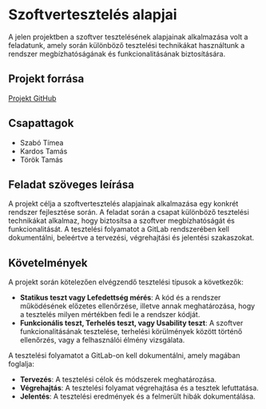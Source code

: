 # Szoftvertesztelés alapjai

A jelen projektben a szoftver tesztelésének alapjainak alkalmazása volt a feladatunk, amely során különböző tesztelési technikákat használtunk a rendszer megbízhatóságának és funkcionalitásának biztosítására.

## Projekt forrása

[Projekt GitHub](https://github.com/aps2019project/Duelers)

## Csapattagok
- Szabó Tímea
- Kardos Tamás
- Török Tamás

## Feladat szöveges leírása

A projekt célja a szoftvertesztelés alapjainak alkalmazása egy konkrét rendszer fejlesztése során. A feladat során a csapat különböző tesztelési technikákat alkalmaz, hogy biztosítsa a szoftver megbízhatóságát és funkcionalitását. A tesztelési folyamatot a GitLab rendszerében kell dokumentálni, beleértve a tervezési, végrehajtási és jelentési szakaszokat.

## Követelmények

A projekt során kötelezően elvégzendő tesztelési típusok a következők:
- **Statikus teszt vagy Lefedettség mérés**: A kód és a rendszer működésének előzetes ellenőrzése, illetve annak meghatározása, hogy a tesztelés milyen mértékben fedi le a rendszer kódját.
- **Funkcionális teszt, Terhelés teszt, vagy Usability teszt**: A szoftver funkcionalitásának tesztelése, terhelési körülmények között történő ellenőrzés, vagy a felhasználói élmény vizsgálata.

A tesztelési folyamatot a GitLab-on kell dokumentálni, amely magában foglalja:
- **Tervezés**: A tesztelési célok és módszerek meghatározása.
- **Végrehajtás**: A tesztelési folyamat végrehajtása és a tesztek lefuttatása.
- **Jelentés**: A tesztelési eredmények és a felmerült hibák dokumentálása.
